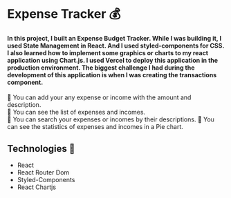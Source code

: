# Expense Tracker 💰

#### In this project, I built an Expense Budget Tracker. While I was building it, I used State Management in React. And I used styled-components for CSS. I also learned how to implement some graphics or charts to my react application using Chart.js. I used Vercel to deploy this application in the production environment. The biggest challenge I had during the development of this application is when I was creating the transactions component.

📌 You can add your any expense or income with the amount and description.  
📌 You can see the list of expenses and incomes.  
📌 You can search your expenses or incomes by their descriptions. 
📌 You can see the statistics of expenses and incomes in a Pie chart.  

## Technologies 🚀
- React
- React Router Dom
- Styled-Components
- React Chartjs


